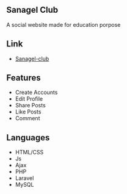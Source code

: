 ## Sanagel Club
A social website made for education porpose

## Link
- <a href="http://sanagel-club.epizy.com" target="_Blanck">Sanagel-club</a>

## Features
- Create Accounts
- Edit Profile
- Share Posts
- Like Posts
- Comment

## Languages
- HTML/CSS
- Js
- Ajax
- PHP
- Laravel
- MySQL
